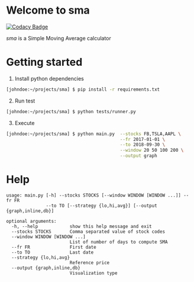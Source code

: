 # Welcome to sma

[![Codacy Badge](https://api.codacy.com/project/badge/Grade/8bccb90bf4b043589ccda4a81fc0e300)](https://app.codacy.com/app/zmaktouf/sma?utm_source=github.com&utm_medium=referral&utm_content=zmaktouf/sma&utm_campaign=Badge_Grade_Settings)

*sma* is a Simple Moving Average calculator

# Getting started
1. Install python dependencies
```bash
[johndoe:~/projects/sma] $ pip install -r requirements.txt
```
2. Run test
```bash
[johndoe:~/projects/sma] $ python tests/runner.py 
```
3. Execute
```bash
[johndoe:~/projects/sma] $ python main.py  --stocks FB,TSLA,AAPL \
                                           --fr 2017-01-01 \
                                           --to 2018-09-30 \
                                           --window 20 50 100 200 \
                                           --output graph
```
# Help
```
usage: main.py [-h] --stocks STOCKS [--window WINDOW [WINDOW ...]] --fr FR
               --to TO [--strategy {lo,hi,avg}] [--output {graph,inline,db}]

optional arguments:
  -h, --help            show this help message and exit
  --stocks STOCKS       Comma separated value of stock codes
  --window WINDOW [WINDOW ...]
                        List of number of days to compute SMA
  --fr FR               First date
  --to TO               Last date
  --strategy {lo,hi,avg}
                        Reference price
  --output {graph,inline,db}
                        Visualization type
```
